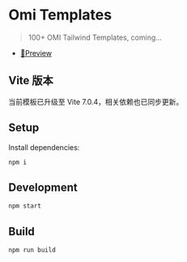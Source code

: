 # Omi Templates

> 100+ OMI Tailwind Templates, coming...

- [🎉Preview](https://omi.cdn-go.cn/templates/latest/#/)

## Vite 版本

当前模板已升级至 Vite 7.0.4，相关依赖也已同步更新。

## Setup

Install dependencies:

```bash
npm i
```

## Development

```bash
npm start
```

## Build

```bash
npm run build
```
